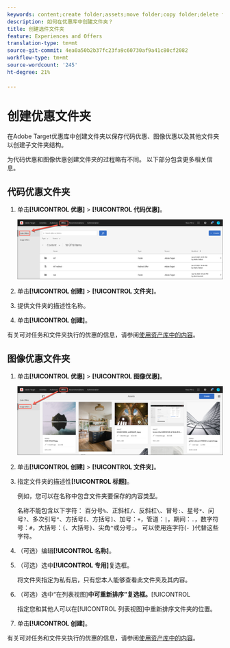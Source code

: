 ```yaml
---
keywords: content;create folder;assets;move folder;copy folder;delete folder;download folder;folder
description: 如何在优惠库中创建文件夹？
title: 创建选件文件夹
feature: Experiences and Offers
translation-type: tm+mt
source-git-commit: 4ea0a50b2b37fc23fa9c60730af9a41c80cf2082
workflow-type: tm+mt
source-wordcount: '245'
ht-degree: 21%

---
```



# 创建优惠文件夹

在Adobe Target优惠库中创建文件夹以保存代码优惠、图像优惠以及其他文件夹以创建子文件夹结构。

为代码优惠和图像优惠创建文件夹的过程略有不同。 以下部分包含更多相关信息。

## 代码优惠文件夹

1. 单击&#x200B;**[!UICONTROL 优惠]** > **[!UICONTROL 代码优惠]**。

   ![代码优惠选项卡](/help/c-experiences/c-manage-content/assets/code-offers-tab.png)

1. 单击&#x200B;**[!UICONTROL 创建]** > **[!UICONTROL 文件夹]**。

1. 提供文件夹的描述性名称。

1. 单击&#x200B;**[!UICONTROL 创建]**。

有关可对任务和文件夹执行的优惠的信息，请参阅[使用资产库中的内容](/help/c-experiences/c-manage-content/assets-working.md)。

## 图像优惠文件夹

1. 单击&#x200B;**[!UICONTROL 优惠]** > **[!UICONTROL 图像优惠]**。

   ![图像优惠选项卡](/help/c-experiences/c-manage-content/assets/image-offers-tab.png)

1. 单击&#x200B;**[!UICONTROL 创建]** > **[!UICONTROL 文件夹]**。
1. 指定文件夹的描述性&#x200B;**[!UICONTROL 标题]**。

   例如，您可以在名称中包含文件夹要保存的内容类型。

   名称不能包含以下字符： 百分号`%`、正斜杠`/`、反斜杠`\`、冒号`:`、星号`*`、问号`?`、多次引号`"`、方括号`[`、方括号`]`、加号：`+`，管道：`|`，期间：`.`，数字符号：`#`，大括号：`{`、大括号`}`、尖角`^`或分号`;`。 可以使用连字符(`- `)代替这些字符。

1. （可选）编辑&#x200B;**[!UICONTROL 名称]**。
1. （可选）选中&#x200B;**[!UICONTROL 专用]**&#x200B;复选框。

   将文件夹指定为私有后，只有您本人能够查看此文件夹及其内容。

1. （可选）选中“在列表视图&#x200B;]**中可重新排序”复选框。**[!UICONTROL 

   指定您和其他人可以在[!UICONTROL 列表视图]中重新排序文件夹的位置。

1. 单击&#x200B;**[!UICONTROL 创建]**。

有关可对任务和文件夹执行的优惠的信息，请参阅[使用资产库中的内容](/help/c-experiences/c-manage-content/assets-working.md)。
